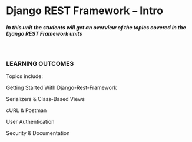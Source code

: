 Django REST Framework – Intro
=============================

##### In this unit the students will get an overview of the topics covered in the Django REST Framework units

 

### LEARNING OUTCOMES

Topics include:

Getting Started With Django-Rest-Framework

Serializers & Class-Based Views

cURL & Postman

User Authentication

Security & Documentation
